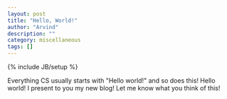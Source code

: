 ```yaml
---
layout: post
title: "Hello, World!"
author: "Arvind"
description: ""
category: miscellaneous
tags: []
---
```

{% include JB/setup %}

Everything CS usually starts with "Hello world!" and <!--more--> so does this! Hello world!
I present to you my new blog! Let me know what you think of this!
